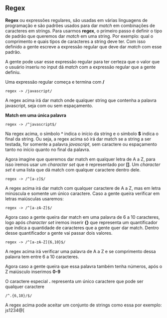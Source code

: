 ## Regex 

**Regex** ou expressões regulares, são usadas em várias linguagens de programação e são padrões usados para dar *match* em combinações de caracteres em strings. Para usarmos **regex**, o primeiro passo é definir o tipo de padrão que queremos dar *match* em uma string. Por exemplo: qual o comprimento e quais tipos de caracteres a string deve ter. Com isso definido a gente escreve a expressão regular que deve dar *match* com esse padrão.

A gente pode usar esse expressão regular para ter certeza que o valor que o usuário inseriu no input dá *match* com a expressão regular que a gente definiu.

Uma expressão regular começa e termina com **/**

~~~
regex -> /javascript/
~~~

A regex acima irá dar match onde qualquer string que contenha a palavra javascript, seja com ou sem espaçamento.



**Match em uma única palavra**

~~~
regex -> /^javascript$/
~~~

Na regex acima, o símbolo **^** indica o início da string e o símbolo **$** indica o final da string. Ou seja, a regex acima só irá dar match se a string a ser testada, for somente a palavra *javascript*, sem caractere ou espaçamento tanto no início quanto no final da palavra.

Agora imagine que queremos dar match em qualquer letra de A a Z, para isso iremos usar um *character set* que é representado por **[]**. Um *character set* é uma lista que dá match com qualquer caractere dentro dele.

~~~
regex -> /^[a-z]$/
~~~

A regex acima irá dar match com qualquer caractere de A a Z, mas em letra minúscula e somente um único caractere. Caso a gente queira verificar em letras maiúsculas usaremos:

~~~
regex -> /^[a-zA-Z]$/
~~~

Agora caso a gente queira dar match em uma palavra de 6 a 10 caracteres, logo após *character set* iremos inserir **{}** que representa um quantificador que indica a quantidade de caracteres que a gente quer dar match. Dentro desse quantificador a gente vai passar dois valores.

~~~
regex -> /^[a-zA-Z]{6,10}$/
~~~

A regex acima irá verificar uma palavra de A a Z e se comprimento dessa palavra tem entre 6 a 10 caracteres.

Agora caso a gente queira que essa palavra também tenha números, após o Z maiúsculo inserimos **0-9**

O caractere especial **.** representa um único caractere que pode ser qualquer caractere

~~~
/^.{6,10}/$/
~~~

A regex acima pode aceitar um conjunto de strings como essa por exemplo: js1234@[ 
